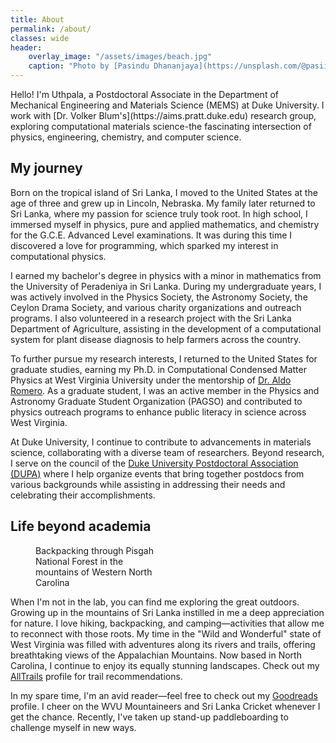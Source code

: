 ```yaml
---
title: About
permalink: /about/
classes: wide
header:
    overlay_image: "/assets/images/beach.jpg"
    caption: "Photo by [Pasindu Dhananjaya](https://unsplash.com/@pasiiijay) on [Unsplash](https://unsplash.com)"
---
```


<div class="my-custom-notice">
Hello! I'm Uthpala, a Postdoctoral Associate in the Department of Mechanical Engineering and Materials Science (MEMS) at Duke University. I work with [Dr. Volker Blum's](https://aims.pratt.duke.edu) research group, exploring computational materials science-the fascinating intersection of physics, engineering, chemistry, and computer science.
</div>

## My journey

Born on the tropical island of Sri Lanka, I moved to the United States at the age of three and grew up in Lincoln, Nebraska. My family later returned to Sri Lanka, where my passion for science truly took root. In high school, I immersed myself in physics, pure and applied mathematics, and chemistry for the G.C.E. Advanced Level examinations. It was during this time I discovered a love for programming, which sparked my interest in computational physics.

I earned my bachelor's degree in physics with a minor in mathematics from the University of Peradeniya in Sri Lanka. During my undergraduate years, I was actively involved in the Physics Society, the Astronomy Society, the Ceylon Drama Society, and various charity organizations and outreach programs. I also volunteered in a research project with the Sri Lanka Department of Agriculture, assisting in the development of a computational system for plant disease diagnosis to help farmers across the country.

To further pursue my research interests, I returned to the United States for graduate studies, earning my Ph.D. in Computational Condensed Matter Physics at West Virginia University under the mentorship of [Dr. Aldo Romero](https://aldoromero.sandbox.wvu.edu). As a graduate student, I was an active member in the Physics and Astronomy Graduate Student Organization (PAGSO) and contributed to physics outreach programs to enhance public literacy in science across West Virginia.

At Duke University, I continue to contribute to advancements in materials science, collaborating with a diverse team of researchers. Beyond research, I serve on the council of the [Duke University Postdoctoral Association (DUPA)](https://dukepostdocs.org) where I help organize events that bring together postdocs from various backgrounds while assisting in addressing their needs and celebrating their accomplishments.

## Life beyond academia

<figure style="width: 40%" class="align-right">
  <img src="{{ site.url }}{{ site.baseurl }}/assets/images/samknob.jpg" alt="">
  <figcaption>Backpacking through Pisgah National Forest in the mountains of Western North Carolina</figcaption>
</figure>

When I'm not in the lab, you can find me exploring the great outdoors. Growing up in the mountains of Sri Lanka instilled in me a deep appreciation for nature. I love hiking, backpacking, and camping—activities that allow me to reconnect with those roots.  My time in the "Wild and Wonderful" state of West Virginia was filled with adventures along its rivers and trails, offering breathtaking views of the Appalachian Mountains. Now based in North Carolina, I continue to enjoy its equally stunning landscapes. Check out my [AllTrails](https://www.alltrails.com/members/uthpala-herath/completed) profile for trail recommendations.

In my spare time, I'm an avid reader—feel free to check out my [Goodreads](https://www.goodreads.com/user/show/62553916-uthpala-herath) profile. I cheer on the WVU Mountaineers and Sri Lanka Cricket whenever I get the chance. Recently, I've taken up stand-up paddleboarding to challenge myself in new ways.
